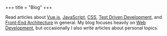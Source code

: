 +++
title = "Blog"
+++

Read articles about [Vue.js](/tags/vue/), [JavaScript](/tags/javascript/), [CSS](/tags/css/), [Test Driven Development](/tags/tdd/), and [Front-End Architecture](/tags/front-end-architecture/) in general. My blog focuses heavily on [Web Development](/categories/development/), but occasionally I also write articles about personal topics.
